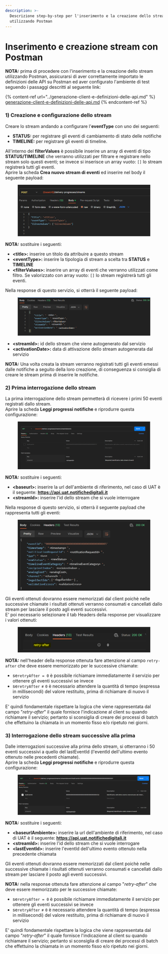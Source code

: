 ```yaml
---
description: >-
  Descrizione step-by-step per l'inserimento e la creazione dello stream
  utilizzando Postman
---
```


# Inserimento e creazione stream con Postman

**NOTA:** prima di procedere con l'inserimento e la creazione dello stream utilizzando Postman, assicurarsi di aver correttamente importato le definizioni delle API su Postman ed aver configurato l'ambiente di test seguendo i passaggi descritti al seguente link:

{% content-ref url="../generazione-client-e-definizioni-delle-api.md" %}
[generazione-client-e-definizioni-delle-api.md](../generazione-client-e-definizioni-delle-api.md)
{% endcontent-ref %}

### 1) Creazione e configurazione dello stream

Creare lo stream andando a configurare l'**eventType** con uno dei seguenti:

* **STATUS:** per registrare gli eventi di cambiamento di stato delle notifiche
* **TIMELINE:** per registrare gli eventi  di timeline.

All'interno del **filterValues** è possibile inserire un array di eventi di tipo **STATUS/TIMELINE** che verranno utilizzati per filtrare e registrare nello stream solo questi eventi; se invece si inserisce un array vuoto: `[]` lo stream registrerà tutti gli eventi.\
Aprire la scheda **Crea nuovo stream di eventi** ed inserire nel body il seguente payload:

<figure><img src="../../.gitbook/assets/image (1) (1).png" alt=""><figcaption></figcaption></figure>

**NOTA:** sostituire i seguenti:

* **\<title>:** inserire un titolo da attribuire a questo stream
* **\<eventType>:** inserire la tipologia di stream a scelta tra **STATUS** e **TIMELINE**&#x20;
* **\<filterValues>:** inserire un array di eventi che verranno utilizzati come filtro. Se valorizzato con array vuoto: `[]` lo stream registrerà tutti gli eventi.

Nella response di questo servizio, si otterrà il seguente payload:

<figure><img src="../../.gitbook/assets/image (5) (1).png" alt=""><figcaption></figcaption></figure>

* **\<streamId>:** id dello stream che viene autogenerato dal servizio
* **\<activationDate>:** data di attivazione dello stream autogenerata dal servizio

**NOTA:** Una volta creata la stream verranno registrati tutti gli eventi emessi dalle notifiche a seguito della loro creazione, di conseguenza si consiglia di creare le stream prima di inserire le notifiche.

### 2) Prima interrogazione dello stream

La prima interrogazione dello stream permetterà di ricevere i primi 50 eventi registrati dallo stream. \
Aprire la scheda **Leggi progressi notifiche** e riprodurre questa configurazione:

<figure><img src="../../.gitbook/assets/image (11) (1).png" alt=""><figcaption></figcaption></figure>

**NOTA:** sostituire i seguenti:

* **\<baseurl>:** inserire la url dell'ambiente di riferimento, nel caso di UAT è il seguente: **https://api.uat.notifichedigitali.it**
* **\<streamId>:** inserire l'id dello stream che si vuole interrogare

Nella response di questo servizio, si otterrà il seguente payload che rappresenta tutti gli eventi:

<figure><img src="../../.gitbook/assets/image (15) (1).png" alt=""><figcaption></figcaption></figure>

Gli eventi ottenuti dovranno essere memorizzati dal client poichè nelle successive chiamate i risultati ottenuti verranno consumati e cancellati dallo stream per lasciare il posto agli eventi successivi. \
E' poi necessario selezionare il tab Headers della response per visualizzare i valori ottenuti:

<figure><img src="../../.gitbook/assets/image (7) (1).png" alt=""><figcaption></figcaption></figure>

**NOTA:** nell'header della response ottenuta fare attenzione al campo `retry-after` che deve essere memorizzato per le successive chiamate:

* se`retryAfter = 0` è possibile richiamare immediatamente il servizio per ottenere gli eventi successivi se invece
* se`retryAfter` ≠ `0` è necessario attendere la quantità di tempo (espressa in millisecondi) del valore restituito, prima di richiamare di nuovo il servizio

E' quindi fondamentale rispettare la logica che viene rappresentata dal campo "_retry-after_" il quale fornisce l'indicazione al client su quando richiamare il servizio; pertanto si sconsiglia di creare dei processi di batch che effettuino la chiamata in un momento fisso e/o ripetuto nei giorni.

### 3) Interrogazione dello stream successive alla prima

Dalle interrogazioni successive alla prima dello stream, si otterranno i 50 eventi successivi a quello del lastEventId (l'eventId dell'ultimo evento ottenuto nelle precedenti chiamate).\
Aprire la scheda **Leggi progressi notifiche** e riprodurre questa configurazione:

<figure><img src="../../.gitbook/assets/image (18) (1).png" alt=""><figcaption></figcaption></figure>

**NOTA:** sostituire i seguenti:

* **\<baseurlAmbiente>:** inserire la url dell'ambiente di riferimento, nel caso di UAT è il seguente: **https://api.uat.notifichedigitali.it**
* **\<streamId>:** inserire l'id dello stream che si vuole interrogare
* **\<lastEventId>:** inserire l'eventId dell'ultimo evento ottenuto nella precedente chiamata

Gli eventi ottenuti dovranno essere memorizzati dal client poichè nelle successive chiamate i risultati ottenuti verranno consumati e cancellati dallo stream per lasciare il posto agli eventi successivi.

**NOTA:** nella response ottenuta fare attenzione al campo "_retry-after_" che deve essere memorizzato per le successive chiamate:

* se`retryAfter = 0` è possibile richiamare immediatamente il servizio per ottenere gli eventi successivi se invece
* se`retryAfter` ≠ `0` è necessario attendere la quantità di tempo (espressa in millisecondi) del valore restituito, prima di richiamare di nuovo il servizio

E' quindi fondamentale rispettare la logica che viene rappresentata dal campo  "_retry-after_" il quale fornisce l'indicazione al client su quando richiamare il servizio; pertanto si sconsiglia di creare dei processi di batch che effettuino la chiamata in un momento fisso e/o ripetuto nei giorni.
